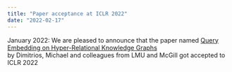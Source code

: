 ```yaml
---
title: "Paper acceptance at ICLR 2022"
date: "2022-02-17"
---
```


January 2022: We are pleased to announce that the paper named [Query Embedding on Hyper-Relational Knowledge Graphs](https://openreview.net/forum?id=4rLw09TgRw9)   
by Dimitrios, Michael and colleagues from LMU and McGill got accepted to ICLR 2022
